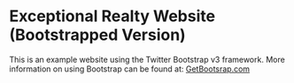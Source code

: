 # Exceptional Realty Website (Bootstrapped Version)

This is an example website using the Twitter Bootstrap v3 framework. More information on using Bootstrap can be found at: [GetBootsrap.com](http://getbootstrap.com)
